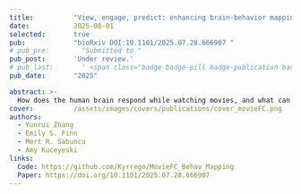 ```yaml
---
title:          "View, engage, predict: enhancing brain-behavior mapping with naturalistic movie-watching fMRI"
date:           2025-08-01
selected:       true
pub:            "bioRxiv DOI:10.1101/2025.07.28.666907 "
# pub_pre:        "Submitted to "
pub_post:       'Under review.'
# pub_last:       ' <span class="badge badge-pill badge-publication badge-success">Power Pitch</span>'
pub_date:       "2025"

abstract: >-
  How does the human brain respond while watching movies, and what can this reveal about individual traits? In this work, we show that certain movie clips can predict cognitive scores and sex from fMRI functional connectivity more effectively than five times as much resting-state data. For cognition prediction, a movie clip’s predictive power is strongly linked to how well it synchronizes brain activity across people and to the amount of social and human-related content. These effects were not observed for sex prediction.
cover:          /assets/images/covers/publications/cover_movieFC.png
authors:
  - Yunrui Zhang
  - Emily S. Finn
  - Mert R. Sabuncu
  - Amy Kuceyeski
links:
  Code: https://github.com/Kyrrego/MovieFC_Behav_Mapping
  Paper: https://doi.org/10.1101/2025.07.28.666907
---
```

